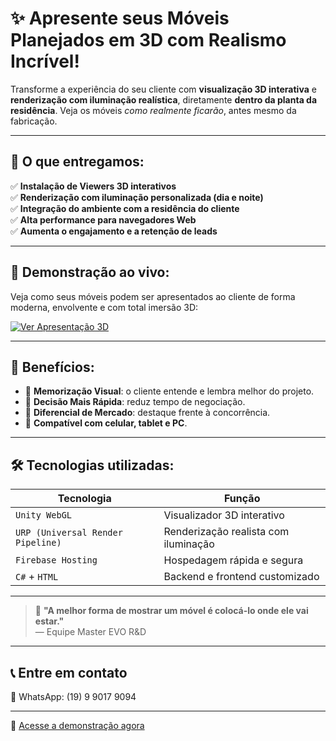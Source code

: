 # ✨ Apresente seus Móveis Planejados em 3D com Realismo Incrível!

Transforme a experiência do seu cliente com **visualização 3D interativa** e **renderização com iluminação realística**, diretamente **dentro da planta da residência**. Veja os móveis *como realmente ficarão*, antes mesmo da fabricação.

---

## 🔧 O que entregamos:

✅ **Instalação de Viewers 3D interativos**  
✅ **Renderização com iluminação personalizada (dia e noite)**  
✅ **Integração do ambiente com a residência do cliente**  
✅ **Alta performance para navegadores Web**  
✅ **Aumenta o engajamento e a retenção de leads**

---

## 🏡 Demonstração ao vivo:

Veja como seus móveis podem ser apresentados ao cliente de forma moderna, envolvente e com total imersão 3D:

[![Ver Apresentação 3D](https://img.shields.io/badge/%F0%9F%8E%A8%20Ver%20Apresenta%C3%A7%C3%A3o%20ao%20Vivo-Render%20em%203D-black?style=for-the-badge&logo=unity&logoColor=white)](https://presentation-arch.web.app)

---

## 🚀 Benefícios:

- 🧠 **Memorização Visual**: o cliente entende e lembra melhor do projeto.  
- 🎯 **Decisão Mais Rápida**: reduz tempo de negociação.  
- 💼 **Diferencial de Mercado**: destaque frente à concorrência.  
- 📱 **Compatível com celular, tablet e PC**.

---

## 🛠️ Tecnologias utilizadas:

| Tecnologia | Função |
|------------|--------|
| `Unity WebGL` | Visualizador 3D interativo |
| `URP (Universal Render Pipeline)` | Renderização realista com iluminação |
| `Firebase Hosting` | Hospedagem rápida e segura |
| `C#` + `HTML` | Backend e frontend customizado |

---

> 💬 **"A melhor forma de mostrar um móvel é colocá-lo onde ele vai estar."**  
> &mdash; Equipe Master EVO R&D

---

## 📞 Entre em contato


📱 WhatsApp: (19) 9 9017 9094

---

🔗 [Acesse a demonstração agora](https://presentation-arch.web.app)
